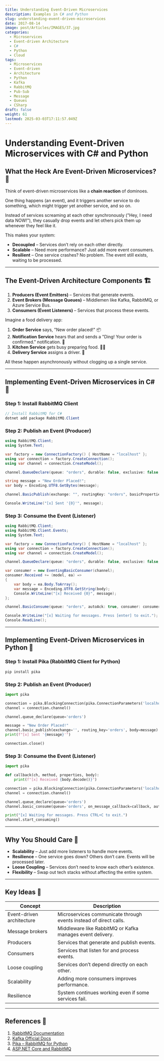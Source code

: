 ```yaml
---
title: Understanding Event-Driven Microservices
description: Examples in C# and Python
slug: understanding-event-driven-microservices
date: 2017-08-14
image: post/Articles/IMAGES/37.jpg
categories:
  - Microservices
  - Event-driven Architecture
  - C#
  - Python
  - Cloud
tags:
  - Microservices
  - Event-driven
  - Architecture
  - Python
  - Kafka
  - RabbitMQ
  - Pub-Sub
  - Message
  - Queues
  - CSharp
draft: false
weight: 61
lastmod: 2025-03-03T17:11:57.049Z
---
```

# Understanding Event-Driven Microservices with C# and Python

## What the Heck Are Event-Driven Microservices? 🤔

Think of event-driven microservices like a **chain reaction** of dominoes.

One thing happens (an event), and it triggers another service to do something, which might trigger yet another service, and so on.

Instead of services screaming at each other synchronously ("Hey, I need data NOW!"), they casually drop events and let others pick them up whenever they feel like it.

This makes your system:

* **Decoupled** – Services don’t rely on each other directly.
* **Scalable** – Need more performance? Just add more event consumers.
* **Resilient** – One service crashes? No problem. The event still exists, waiting to be processed.

***

## The Event-Driven Architecture Components 🏗️

1. **Producers (Event Emitters)** – Services that generate events.
2. **Event Brokers (Message Queues)** – Middlemen like Kafka, RabbitMQ, or Azure Service Bus.
3. **Consumers (Event Listeners)** – Services that process these events.

Imagine a food delivery app:

1. **Order Service** says, "New order placed!" 📦
2. **Notification Service** hears that and sends a "Ding! Your order is confirmed." notification. 🔔
3. **Kitchen Service** gets busy preparing food. 👨‍🍳
4. **Delivery Service** assigns a driver. 🚗

All these happen asynchronously without clogging up a single service.

***

## Implementing Event-Driven Microservices in C# 🚀

### Step 1: Install RabbitMQ Client

```csharp
// Install RabbitMQ for C#
dotnet add package RabbitMQ.Client
```

### Step 2: Publish an Event (Producer)

```csharp
using RabbitMQ.Client;
using System.Text;

var factory = new ConnectionFactory() { HostName = "localhost" };
using var connection = factory.CreateConnection();
using var channel = connection.CreateModel();

channel.QueueDeclare(queue: "orders", durable: false, exclusive: false, autoDelete: false, arguments: null);

string message = "New Order Placed!";
var body = Encoding.UTF8.GetBytes(message);

channel.BasicPublish(exchange: "", routingKey: "orders", basicProperties: null, body: body);

Console.WriteLine("[x] Sent '{0}'", message);
```

### Step 3: Consume the Event (Listener)

```csharp
using RabbitMQ.Client;
using RabbitMQ.Client.Events;
using System.Text;

var factory = new ConnectionFactory() { HostName = "localhost" };
using var connection = factory.CreateConnection();
using var channel = connection.CreateModel();

channel.QueueDeclare(queue: "orders", durable: false, exclusive: false, autoDelete: false, arguments: null);

var consumer = new EventingBasicConsumer(channel);
consumer.Received += (model, ea) =>
{
    var body = ea.Body.ToArray();
    var message = Encoding.UTF8.GetString(body);
    Console.WriteLine("[x] Received {0}", message);
};

channel.BasicConsume(queue: "orders", autoAck: true, consumer: consumer);

Console.WriteLine("[x] Waiting for messages. Press [enter] to exit.");
Console.ReadLine();
```

***

## Implementing Event-Driven Microservices in Python 🐍

### Step 1: Install Pika (RabbitMQ Client for Python)

```bash
pip install pika
```

### Step 2: Publish an Event (Producer)

```python
import pika

connection = pika.BlockingConnection(pika.ConnectionParameters('localhost'))
channel = connection.channel()

channel.queue_declare(queue='orders')

message = "New Order Placed!"
channel.basic_publish(exchange='', routing_key='orders', body=message)
print(f"[x] Sent '{message}'")

connection.close()
```

### Step 3: Consume the Event (Listener)

```python
import pika

def callback(ch, method, properties, body):
    print(f"[x] Received {body.decode()}")

connection = pika.BlockingConnection(pika.ConnectionParameters('localhost'))
channel = connection.channel()

channel.queue_declare(queue='orders')
channel.basic_consume(queue='orders', on_message_callback=callback, auto_ack=True)

print("[x] Waiting for messages. Press CTRL+C to exit.")
channel.start_consuming()
```

***

## Why You Should Care 🧐

* **Scalability** – Just add more listeners to handle more events.
* **Resilience** – One service goes down? Others don’t care. Events will be processed later.
* **Loose Coupling** – Services don’t need to know each other’s existence.
* **Flexibility** – Swap out tech stacks without affecting the entire system.

***

## Key Ideas 📝

| Concept                   | Description                                                       |
| ------------------------- | ----------------------------------------------------------------- |
| Event-driven architecture | Microservices communicate through events instead of direct calls. |
| Message brokers           | Middleware like RabbitMQ or Kafka manages event delivery.         |
| Producers                 | Services that generate and publish events.                        |
| Consumers                 | Services that listen for and process events.                      |
| Loose coupling            | Services don’t depend directly on each other.                     |
| Scalability               | Adding more consumers improves performance.                       |
| Resilience                | System continues working even if some services fail.              |

***

## References 🔗

1. [RabbitMQ Documentation](https://www.rabbitmq.com/documentation.html)
2. [Kafka Official Docs](https://kafka.apache.org/documentation/)
3. [Pika – RabbitMQ for Python](https://pika.readthedocs.io/en/stable/)
4. [ASP.NET Core and RabbitMQ](https://learn.microsoft.com/en-us/aspnet/core/microservices/rabbitmq)

***
